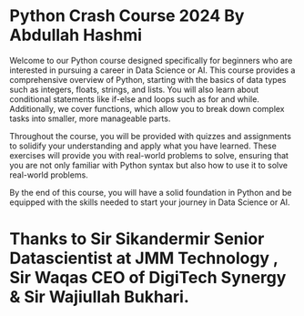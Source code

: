 # Python Crash Course 2024 By Abdullah Hashmi
Welcome to our Python course designed specifically for beginners who are interested in pursuing a career in Data Science or AI. This course provides a comprehensive overview of Python, starting with the basics of data types such as integers, floats, strings, and lists. You will also learn about conditional statements like if-else and loops such as for and while. Additionally, we cover functions, which allow you to break down complex tasks into smaller, more manageable parts.

Throughout the course, you will be provided with quizzes and assignments to solidify your understanding and apply what you have learned. These exercises will provide you with real-world problems to solve, ensuring that you are not only familiar with Python syntax but also how to use it to solve real-world problems.

By the end of this course, you will have a solid foundation in Python and be equipped with the skills needed to start your journey in Data Science or AI.

# Thanks to Sir Sikandermir Senior Datascientist at JMM Technology , Sir Waqas CEO of DigiTech Synergy & Sir Wajiullah Bukhari.
